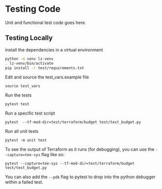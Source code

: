 # Testing Code

Unit and functional test code goes here. 

## Testing Locally
install the dependencies in a virtual environment
```bash
python -m venv lz-venv
. lz-venv/bin/activate
pip install -r test/requirements.txt
```

Edit and source the test_vars.example file
```
source test_vars
```

Run the tests
```
pytest test
```

Run a specific test script
```
pytest  --tf-mod-dir=test/terraform/budget test/test_budget.py
```

Run all unit tests
```
pytest -m unit test
```

To see the output of Terraform as it runs (for debugging),
you can use the `--capture=tee-sys` flag like so: 

```
pytest --capture=tee-sys --tf-mod-dir=test/terraform/budget test/test_budget.py
```
You can also add the `--pdb` flag to pytest to drop into the python debugger within a failed test. 


